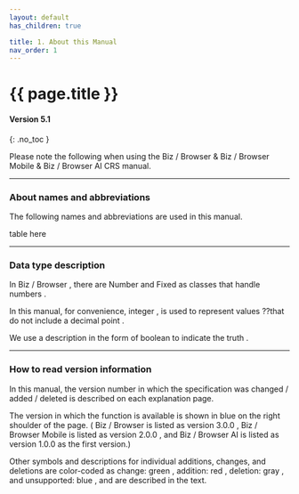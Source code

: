 ```yaml
---
layout: default
has_children: true

title: 1. About this Manual
nav_order: 1
---
```


# {{ page.title }}
#### Version 5.1
{: .no_toc }

Please note the following when using the Biz / Browser & Biz / Browser Mobile & Biz / Browser AI CRS manual.

---
### About names and abbreviations
The following names and abbreviations are used in this manual.


table here

---
### Data type description
In Biz / Browser , there are Number and Fixed as classes that handle numbers .

In this manual, for convenience, integer , is used to represent values ??that do not include a decimal point .

We use a description in the form of boolean to indicate the truth .

---
### How to read version information
In this manual, the version number in which the specification was changed / added / deleted is described on each explanation page.

The version in which the function is available is shown in blue on the right shoulder of the page. ( Biz / Browser is listed as version 3.0.0 , Biz / Browser Mobile is listed as version 2.0.0 , and Biz / Browser AI is listed as version 1.0.0 as the first version.)

Other symbols and descriptions for individual additions, changes, and deletions are color-coded as change: green , addition: red , deletion: gray , and unsupported: blue , and are described in the text.